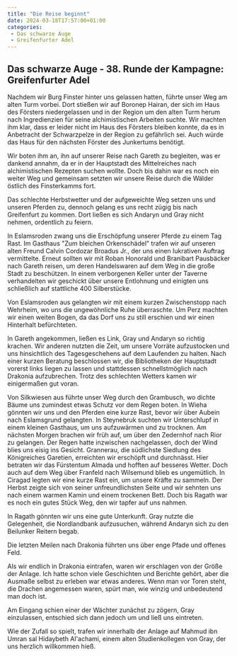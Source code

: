 ```yaml
---
title: "Die Reise beginnt"
date: 2024-03-18T17:57:00+01:00
categories:
 - Das schwarze Auge
 - Greifenfurter Adel
---
```


## Das schwarze Auge - 38. Runde der Kampagne: Greifenfurter Adel

Nachdem wir Burg Finster hinter uns gelassen hatten, führte unser Weg am alten Turm vorbei. Dort stießen wir auf Boronep Hairan, der sich im Haus des Försters niedergelassen und in der Region um den alten Turm herum nach Ingredienzien für seine alchimistischen Arbeiten suchte. Wir machten ihm klar, dass er leider nicht im Haus des Försters bleiben konnte, da es in Anbetracht der Schwarzpelze in der Region zu gefährlich sei. Auch würde das Haus für den nächsten Förster des Junkertums benötigt.

Wir boten ihm an, ihn auf unserer Reise nach Gareth zu begleiten, was er dankend annahm, da er in der Hauptstadt des Mittelreiches nach alchimistischen Rezepten suchen wollte. Doch bis dahin war es noch ein weiter Weg und gemeinsam setzten wir unsere Reise durch die Wälder östlich des Finsterkamms fort.

Das schlechte Herbstwetter und der aufgeweichte Weg setzen uns und unseren Pferden zu, dennoch gelang es uns recht zügig bis nach Greifenfurt zu kommen. Dort ließen es sich Andaryn und Gray nicht nehmen, ordentlich zu feiern.

In Eslamsroden zwang uns die Erschöpfung unserer Pferde zu einem Tag Rast. Im Gasthaus "Zum bleichen Orkenschädel" trafen wir auf unseren alten Freund Calvin Cordozar Broadus Jr., der uns einen lukrativen Auftrag vermittelte. Erneut sollten wir mit Roban Honorald und Branibart Pausbäcker nach Gareth reisen, um deren Handelswaren auf dem Weg in die große Stadt zu beschützen. In einem verborgenen Keller unter der Taverne verhandelten wir geschickt über unsere Entlohnung und einigten uns schließlich auf stattliche 400 Silberstücke.

Von Eslamsroden aus gelangten wir mit einem kurzen Zwischenstopp nach Wehrheim, wo uns die ungewöhnliche Ruhe überraschte. Um Perz machten wir einen weiten Bogen, da das Dorf uns zu still erschien und wir einen Hinterhalt befürchteten.

In Gareth angekommen, ließen es Link, Gray und Andaryn so richtig krachen. Wir anderen nutzten die Zeit, um unsere Vorräte aufzustocken und uns hinsichtlich des Tagesgeschehens auf dem Laufenden zu halten. Nach einer kurzen Beratung beschlossen wir, die Bibliotheken der Hauptstadt vorerst links liegen zu lassen und stattdessen schnellstmöglich nach Drakonia aufzubrechen. Trotz des schlechten Wetters kamen wir einigermaßen gut voran.

Von Silkwiesen aus führte unser Weg durch den Grambusch, wo dichte Bäume uns zumindest etwas Schutz vor dem Regen boten. In Wieha gönnten wir uns und den Pferden eine kurze Rast, bevor wir über Aubein nach Eslamsgrund gelangten. In Steynebruk suchten wir Unterschlupf in einem kleinen Gasthaus, um uns aufzuwärmen und zu trocknen. Am nächsten Morgen brachen wir früh auf, um über den Zedernhof nach Rior zu gelangen. Der Regen hatte inzwischen nachgelassen, doch der Wind blies uns eisig ins Gesicht. Grannerau, die südlichste Siedlung des Königreiches Garetien, erreichten wir erschöpft und durchnässt. Hier betraten wir das Fürstentum Almada und hofften auf besseres Wetter. Doch auch auf dem Weg über Franfeld nach Wilsemund blieb es ungemütlich. In Ciragad legten wir eine kurze Rast ein, um unsere Kräfte zu sammeln. Der Herbst zeigte sich von seiner unfreundlichsten Seite und wir sehnten uns nach einem warmen Kamin und einem trockenen Bett. Doch bis Ragath war es noch ein gutes Stück Weg, den wir tapfer auf uns nahmen.

In Ragath gönnten wir uns eine gute Unterkunft. Gray nutzte die Gelegenheit, die Nordlandbank aufzusuchen, während Andaryn sich zu den Beilunker Reitern begab.

Die letzten Meilen nach Drakonia führten uns über enge Pfade und offenes Feld.

Als wir endlich in Drakonia eintrafen, waren wir erschlagen von der Größe der Anlage. Ich hatte schon viele Geschichten und Berichte gehört, aber die Ausmaße selbst zu erleben war etwas anderes. Wenn man vor Toren steht, die Drachen angemessen waren, spürt man, wie winzig und unbedeutend man doch ist.

Am Eingang schien einer der Wächter zunächst zu zögern, Gray einzulassen, entschied sich dann jedoch um und ließ uns eintreten.

Wie der Zufall so spielt, trafen wir innerhalb der Anlage auf Mahmud ibn Umran sal Hidaybeth Al'achami, einem alten Studienkollegen von Gray, der uns herzlich willkommen hieß.